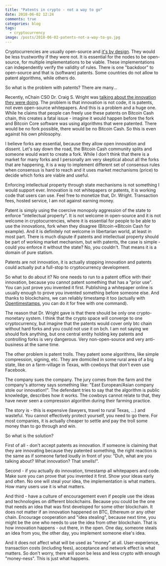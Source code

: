 ```yaml
---
title: "Patents in crypto - not a way to go"
date: 2018-06-02 12:24
comments: true
categories: blog
tags:
  - cryptocurrency
image: /posts/2018-06-02-patents-not-a-way-to-go.jpg
---
```



Cryptocurrencies are usually open-source and [it's by design](https://satoshi.nakamotoinstitute.org/posts/bitcointalk/17/#selection-79.0-2.55). They would be less trustworthy if they were not. It is essential for the nodes to be open-source, for multiple implementations to be viable. These implementations can independently verify the validity of rules. There is one "backdoor" to open-source and that is (software) patents. Some countries do not allow to patent algorithms, while others do.

So what is the problem with patents? There are many...

<!--more-->

Recently, nChain CSO Dr. Craig S. Wright was [talking about the innovation they were doing](https://www.youtube.com/watch?v=uuoVipRWd_s). The problem is that innovation is not code, it is patents, not even open-source whitepapers. And this is a problem and a huge one. While he claims that people can freely use these patents on Bitcoin Cash chain, this creates a fatal issue - imagine it would happen before the fork and Bitcoin Core software was using algorithms that were patented. There would be no fork possible, there would be no Bitcoin Cash. So this is even against his own philosophy.

I believe forks are essential, because they allow open innovation and dissent. Let's say down the road, the Bitcoin Cash community splits and someone would want to create a fork. While I don't think that there is a market for many forks and I personally am very skeptical about all the forks that are happening, it is a way to implement different set of consensus rules when consensus is hard to reach and it uses market mechanisms (price) to decide which forks are viable and useful.

Enforcing intellectual property through state mechanisms is not something I would support ever. Innovation is not whitepapers or patents, it is working code that users can use. Feel free to monetize that, Dr. Wright. Transaction fees, hosted service, I am not against earning money.

Patent is simply using the coercive monopoly aggression of the state to enforce "intellectual property". It is not welcome in open-source and it is not welcome in cryptocurrencies, where it is essential for people to be able to use the innovations, fork when they disagree (Bitcoin->Bitcoin Cash for example). And it is definitely not welcome in libertarian world, at least in most part. There is much dispute if patents and intellectual property should be part of working market mechanism, but with patents, the case is simple - could you enforce it without the state? No, you couldn't. That means it is a domain of pure statism.

Patents are not innovation, it is actually stopping innovation and patents could actually put a full-stop to cryptocurrency development.

So what to do about it? No one needs to run to a patent office with their innovation, because you cannot patent something that has a "prior use". You can just prove you invented it first. Publishing a whitepaper online is usually enough to prove you invented something before someone else. And thanks to blockchains, we can reliably timestamp it too (actually with [Opentimestamps](https://opentimestamps.org/), you can do it for free with one command).

The reason that Dr. Wright gave is that there should be only one crypto-monetary system. I think that the crypto space will converge to one cryptocurrency, but imagine that the patents would cover only btc chain without hard forks and you could not use it on bch. I am not saying we should fork anything, but one central entity holding key patents and controlling forks is very dangerous. Very non-open-source and very anti-business at the same time.

The other problem is patent trolls. They patent some algorithms, like simple compression, signing, etc. They are domiciled in some rural area of a big state, like on a farm-village in Texas, with cowboys that don't even use Facebook.

The company sues the company. The jury comes from the farm and the company's attorney says something like: "East European/Asian company stole our innovation!". The defendant tries to say that the algorithm is public knowledge, describes how it works. The cowboys cannot relate to that, they have never seen a compression algorithm during their farming practice.

The story is - this is expensive (lawyers, travel to rural Texas, ...) and wasteful. You cannot effectively protect yourself, you need to go there. For most companies, it is actually cheaper to settle and pay the troll some money than to go through and win.

So what is the solution?

First of all - don't accept patents as innovation. If someone is claiming that they are innovating because they patented something, the right reaction is the same as if someone farted loudly in front of you: "Duh, what are you talking about? What innovation? That smells!".

Second - if you actually do innovation, timestamp all whitepapers and code. Make sure you can prove that you invented it first. Show your ideas early and often. No one will steal your idea, the implementation is what matters. How many users use it is what matters.

And third - have a culture of encouragement even if people use the ideas and technologies on different blockchains. Because you could be the one that needs an idea that was first developed for some other blockchain. It does not matter if an innovation happened on BTC, Ethereum or any other chain. Encourage cooperation and "idea stealing", because next time, you might be the one who needs to use the idea from other blockchain. That is how innovation happens - out there, in the open. One day, someone steals an idea from you, the other day, you implement someone else's idea.

And it does not affect what will be used as "money" at all. User-experience, transaction costs (including fees), acceptance and network effect is what matters. So don't worry, there will soon be less and less crypto with enough "money-ness". This is just what happens.
